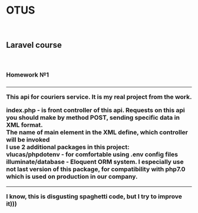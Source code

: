 <h1>OTUS</h1>
<br>
<h2>Laravel course</h2>
<br>
<h3>Homework №1<h3>
<hr>
<p>This api for couriers service. It is my real project from the work.</p>

<p>index.php - is front controller of this api.
Requests on this api you should make by method POST, sending specific data in XML format.
<br>
The name of main element in the XML define, which controller will be invoked
<br>
I use 2 additional packages in this project: 
<br>
vlucas/phpdotenv - for comfortable using .env config files
<br>
illuminate/database - Eloquent ORM system. I especially use not last version of this package,
 for compatibility with php7.0 which is used on production in our company.</p>

<hr>
<p>I know, this is disgusting spaghetti code, but I try to improve it)))</p>

